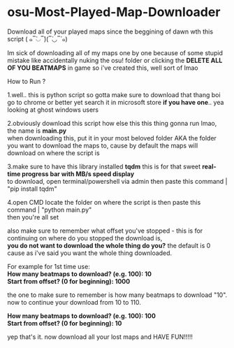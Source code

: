 # osu-Most-Played-Map-Downloader
Download all of your played maps since the beggining of dawn wth this script ( ๑‾̀◡‾́)(‾̀◡‾́ ๑)


Im sick of downloading all of my maps one by one because of some stupid mistake like accidentally nuking the osu! folder or clicking the **DELETE ALL OF YOU BEATMAPS** in game
so i've created this, well sort of lmao 

How to Run ?

1.well.. this is python script so gotta make sure to download that thang boi<br/>
    go to chrome or better yet search it in microsoft store **if you have one**.. yea looking at ghost windows users
   
2.obviously download this script how else this this thing gonna run lmao, the name is **main.py**<br/> 
    when downloading this, put it in your most beloved folder AKA the folder you want to download the maps to, cause by default the maps will download on where the script is 

3.make sure to have this library installed **tqdm** this is for that sweet **real-time progress bar with MB/s speed display**<br/>
    to download, open terminal/powershell via admin then paste this command | "pip install tqdm"

4.open CMD locate the folder on where the script is then paste this command | "python main.py"<br/>
    then you're all set 

also make sure to remember what offset you've stopped - this is for continuing on where do you stopped the download is, <br/>**you do not want to download the whole thing do you?**
the default is 0 cause as i've said you want the whole thing downloaded.<br/> 

For example for 1st time use:<br/>
**How many beatmaps to download? (e.g. 100): 10<br/>
Start from offset? (0 for beginning): 1000**<br/>

the one to make sure to remember is how many beatmaps to download "10".<br/>
now to continue your download from 10 to 110.<br/>

**How many beatmaps to download? (e.g. 100): 100<br/>
Start from offset? (0 for beginning): 10**<br/>


yep that's it. now download all your lost maps and HAVE FUN!!!!!

 

